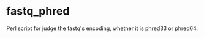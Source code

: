 fastq_phred
===========

Perl script for judge the fastq's encoding, whether it is phred33 or phred64.
